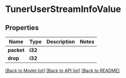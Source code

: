 # TunerUserStreamInfoValue

## Properties

Name | Type | Description | Notes
------------ | ------------- | ------------- | -------------
**packet** | **i32** |  | 
**drop** | **i32** |  | 

[[Back to Model list]](../README.md#documentation-for-models) [[Back to API list]](../README.md#documentation-for-api-endpoints) [[Back to README]](../README.md)


